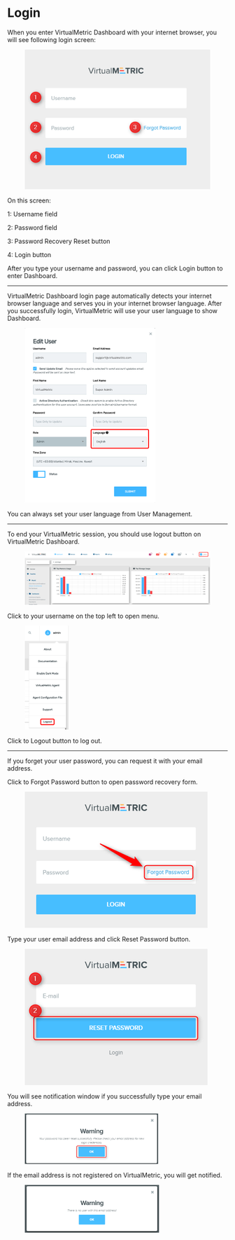 # Login

When you enter VirtualMetric Dashboard with your internet browser, you will see following login screen:

<div align="left">

<figure><img src="../.gitbook/assets/image (98).png" alt=""><figcaption></figcaption></figure>

</div>

On this screen:

1: Username field&#x20;

2: Password field&#x20;

3: Password Recovery Reset button&#x20;

4: Login button

After you type your username and password, you can click Login button to enter Dashboard.

***

VirtualMetric Dashboard login page automatically detects your internet browser language and serves you in your internet browser language. After you successfully login, VirtualMetric will use your user language to show Dashboard.

<div align="left">

<figure><img src="../.gitbook/assets/image (100).png" alt="" width="298"><figcaption></figcaption></figure>

</div>

You can always set your user language from User Management.

***

To end your VirtualMetric session, you should use logout button on VirtualMetric Dashboard.

<div align="left">

<figure><img src="../.gitbook/assets/image (101).png" alt=""><figcaption></figcaption></figure>

</div>

Click to your username on the top left to open menu.

<div align="left">

<figure><img src="../.gitbook/assets/image (102).png" alt="" width="101"><figcaption></figcaption></figure>

</div>

Click to Logout button to log out.

***

If you forget your user password, you can request it with your email address.

Click to Forgot Password button to open password recovery form.

<div align="left">

<figure><img src="../.gitbook/assets/image (103).png" alt=""><figcaption></figcaption></figure>

</div>

Type your user email address and click Reset Password button.

<div align="left">

<figure><img src="../.gitbook/assets/image (104).png" alt=""><figcaption></figcaption></figure>

</div>

You will see notification window if you successfully type your email address.

<div align="left">

<figure><img src="../.gitbook/assets/image (105).png" alt="" width="305"><figcaption></figcaption></figure>

</div>

If the email address is not registered on VirtualMetric, you will get notified.

<div align="left">

<figure><img src="../.gitbook/assets/image (106).png" alt="" width="307"><figcaption></figcaption></figure>

</div>
